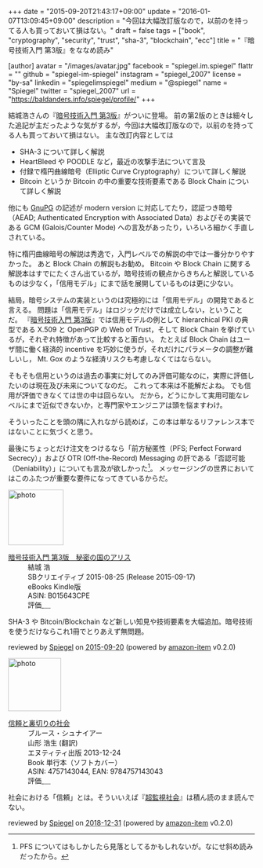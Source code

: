 +++
date = "2015-09-20T21:43:17+09:00"
update = "2016-01-07T13:09:45+09:00"
description = "今回は大幅改訂版なので，以前のを持ってる人も買っておいて損はない。"
draft = false
tags = ["book", "cryptography", "security", "trust", "sha-3", "blockchain", "ecc"]
title = "『暗号技術入門 第3版』をななめ読み"

[author]
  avatar = "/images/avatar.jpg"
  facebook = "spiegel.im.spiegel"
  flattr = ""
  github = "spiegel-im-spiegel"
  instagram = "spiegel_2007"
  license = "by-sa"
  linkedin = "spiegelimspiegel"
  medium = "@spiegel"
  name = "Spiegel"
  twitter = "spiegel_2007"
  url = "https://baldanders.info/spiegel/profile/"
+++

結城浩さんの『[暗号技術入門 第3版](http://www.hyuki.com/cr/)』がついに登場。
前の第2版のときは細々した追記が主だったような気がするが，今回は大幅改訂版なので，以前のを持ってる人も買っておいて損はない。
主な改訂内容としては

- SHA-3 について詳しく解説
- HeartBleed や POODLE など，最近の攻撃手法について言及
- 付録で楕円曲線暗号（Elliptic Curve Cryptography）について詳しく解説
- Bitcoin というか Bitcoin の中の重要な技術要素である Block Chain について詳しく解説

他にも [GnuPG](https://www.gnupg.org/) の記述が modern version に対応してたり，認証つき暗号（AEAD; Authenticated Encryption with Associated Data）およびその実装である GCM (Galois/Counter Mode) への言及があったり，いろいろ細かく手直しされている。

特に楕円曲線暗号の解説は秀逸で，入門レベルでの解説の中では一番分かりやすかった。
あと Block Chain の解説もお勧め。
Bitcoin や Block Chain に関する解説本はすでにたくさん出ているが，暗号技術の観点からきちんと解説しているものは少なく，「信用モデル」にまで話を展開しているものは更に少ない。

結局，暗号システムの実装というのは究極的には「信用モデル」の開発であると言える。
問題は「信用モデル」はロジックだけでは成立しない，ということだ。
『[暗号技術入門 第3版](http://www.hyuki.com/cr/)』では信用モデルの例として hierarchical PKI の典型である X.509 と OpenPGP の Web of Trust，そして Block Chain を挙げているが，それぞれ特徴があって比較すると面白い。
たとえば Block Chain はユーザ間に働く経済的 incentive を巧妙に使うが，それだけにパラメータの調整が難しいし， Mt. Gox のような経済リスクも考慮しなくてはならない。

そもそも信用というのは過去の事実に対してのみ評価可能なのに，実際に評価したいのは現在及び未来についてなのだ。
これって本来は不能解だよね。
でも信用が評価できなくては世の中は回らない。
だから，どうにかして実用可能なレベルにまで近似できないか，と専門家やエンジニアは頭を悩ますわけ。

そういったことを頭の隅に入れながら読めば，この本は単なるリファレンス本ではないことに気づくと思う。

最後にちょっとだけ注文をつけるなら「前方秘匿性（PFS; Perfect Forward Secrecy）」および OTR (Off-the-Record) Messaging の肝である「否認可能（Deniability）」についても言及が欲しかった[^1]。
メッセージングの世界においてはこのふたつが重要な要件になってきているからだ。

[^1]: PFS についてはもしかしたら見落としてるかもしれないが。なにせ斜め読みだったから。

<div class="hreview">
  <div class="photo"><a class="item url" href="https://www.amazon.co.jp/%E6%9A%97%E5%8F%B7%E6%8A%80%E8%A1%93%E5%85%A5%E9%96%80-%E7%AC%AC3%E7%89%88-%E7%A7%98%E5%AF%86%E3%81%AE%E5%9B%BD%E3%81%AE%E3%82%A2%E3%83%AA%E3%82%B9-%E7%B5%90%E5%9F%8E-%E6%B5%A9-ebook/dp/B015643CPE?SubscriptionId=AKIAJYVUJ3DMTLAECTHA&tag=baldandersinf-22&linkCode=xm2&camp=2025&creative=165953&creativeASIN=B015643CPE"><img src="https://images-fe.ssl-images-amazon.com/images/I/51t6yHHVwEL._SL160_.jpg" width="113" alt="photo"></a></div>
  <dl class="fn">
    <dt><a href="https://www.amazon.co.jp/%E6%9A%97%E5%8F%B7%E6%8A%80%E8%A1%93%E5%85%A5%E9%96%80-%E7%AC%AC3%E7%89%88-%E7%A7%98%E5%AF%86%E3%81%AE%E5%9B%BD%E3%81%AE%E3%82%A2%E3%83%AA%E3%82%B9-%E7%B5%90%E5%9F%8E-%E6%B5%A9-ebook/dp/B015643CPE?SubscriptionId=AKIAJYVUJ3DMTLAECTHA&tag=baldandersinf-22&linkCode=xm2&camp=2025&creative=165953&creativeASIN=B015643CPE">暗号技術入門 第3版　秘密の国のアリス</a></dt>
	<dd>結城 浩</dd>
    <dd>SBクリエイティブ 2015-08-25 (Release 2015-09-17)</dd>
    <dd>eBooks Kindle版</dd>
    <dd>ASIN: B015643CPE</dd>
    <dd>評価<abbr class="rating fa-sm" title="5">&nbsp;<i class="fas fa-star"></i>&nbsp;<i class="fas fa-star"></i>&nbsp;<i class="fas fa-star"></i>&nbsp;<i class="fas fa-star"></i>&nbsp;<i class="fas fa-star"></i></abbr></dd>
  </dl>
  <p class="description">SHA-3 や Bitcoin/Blockchain など新しい知見や技術要素を大幅追加。暗号技術を使うだけならこれ1冊でとりあえず無問題。</p>
  <p class="powered-by" >reviewed by <a href='#maker' class='reviewer'>Spiegel</a> on <abbr class="dtreviewed" title="2015-09-20">2015-09-20</abbr> (powered by <a href="https://github.com/spiegel-im-spiegel/amazon-item" >amazon-item</a> v0.2.0)</p>
</div>

<div class="hreview">
  <div class="photo"><a class="item url" href="https://www.amazon.co.jp/%E4%BF%A1%E9%A0%BC%E3%81%A8%E8%A3%8F%E5%88%87%E3%82%8A%E3%81%AE%E7%A4%BE%E4%BC%9A-%E3%83%96%E3%83%AB%E3%83%BC%E3%82%B9%E3%83%BB%E3%82%B7%E3%83%A5%E3%83%8A%E3%82%A4%E3%82%A2%E3%83%BC/dp/4757143044?SubscriptionId=AKIAJYVUJ3DMTLAECTHA&tag=baldandersinf-22&linkCode=xm2&camp=2025&creative=165953&creativeASIN=4757143044"><img src="https://images-fe.ssl-images-amazon.com/images/I/413qoSjODUL._SL160_.jpg" width="108" alt="photo"></a></div>
  <dl class="fn">
    <dt><a href="https://www.amazon.co.jp/%E4%BF%A1%E9%A0%BC%E3%81%A8%E8%A3%8F%E5%88%87%E3%82%8A%E3%81%AE%E7%A4%BE%E4%BC%9A-%E3%83%96%E3%83%AB%E3%83%BC%E3%82%B9%E3%83%BB%E3%82%B7%E3%83%A5%E3%83%8A%E3%82%A4%E3%82%A2%E3%83%BC/dp/4757143044?SubscriptionId=AKIAJYVUJ3DMTLAECTHA&tag=baldandersinf-22&linkCode=xm2&camp=2025&creative=165953&creativeASIN=4757143044">信頼と裏切りの社会</a></dt>
	<dd>ブルース・シュナイアー</dd>
	<dd>山形 浩生 (翻訳)</dd>
    <dd>エヌティティ出版 2013-12-24</dd>
    <dd>Book 単行本（ソフトカバー）</dd>
    <dd>ASIN: 4757143044, EAN: 9784757143043</dd>
    <dd>評価<abbr class="rating fa-sm" title="5">&nbsp;<i class="fas fa-star"></i>&nbsp;<i class="fas fa-star"></i>&nbsp;<i class="fas fa-star"></i>&nbsp;<i class="fas fa-star"></i>&nbsp;<i class="fas fa-star"></i></abbr></dd>
  </dl>
  <p class="description">社会における「信頼」とは。そういいえば『<a href="https://www.amazon.co.jp/exec/obidos/ASIN/B01MZGVHOA/baldandersinf-22">超監視社会</a>』は積ん読のまま読んでない。</p>
  <p class="powered-by" >reviewed by <a href='#maker' class='reviewer'>Spiegel</a> on <abbr class="dtreviewed" title="2018-12-31">2018-12-31</abbr> (powered by <a href="https://github.com/spiegel-im-spiegel/amazon-item" >amazon-item</a> v0.2.0)</p>
</div>
